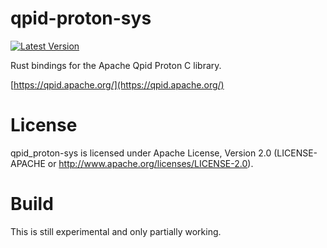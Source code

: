 # qpid-proton-sys

[![Latest Version](https://img.shields.io/crates/v/qpid_proton-sys.svg)](https://crates.io/crates/qpid_proton-sys)

Rust bindings for the Apache Qpid Proton C library.

[https://qpid.apache.org/](https://qpid.apache.org/)

# License
qpid_proton-sys is licensed under Apache License, Version 2.0 (LICENSE-APACHE or http://www.apache.org/licenses/LICENSE-2.0).

# Build

This is still experimental and only partially working.


